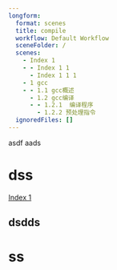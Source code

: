 ```yaml
---
longform:
  format: scenes
  title: compile
  workflow: Default Workflow
  sceneFolder: /
  scenes:
    - Index 1
    - - Index 1 1
      - Index 1 1 1
    - 1 gcc
    - - 1.1 gcc概述
      - 1.2 gcc编译
      - - 1.2.1  编译程序
        - 1.2.2 预处理指令
  ignoredFiles: []
---
```

asdf
aads

# dss
[Index 1](Index%201.md)
## dsdds
# ss

